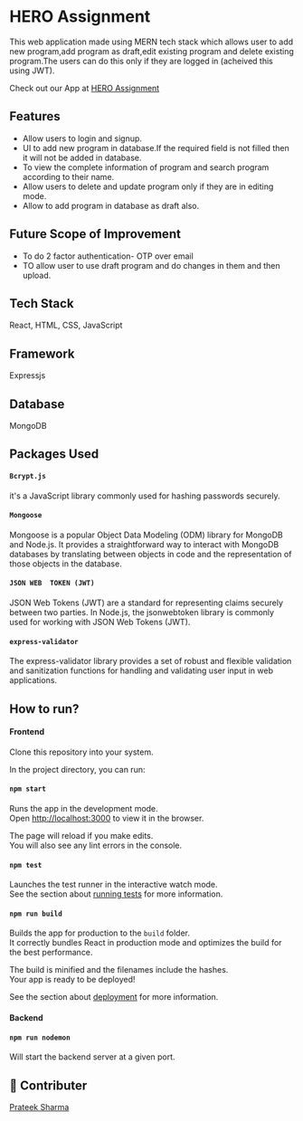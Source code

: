 # HERO Assignment

This web application made using MERN tech stack which allows user to add new program,add program as draft,edit existing program and delete existing program.The users can do this only if they are logged in (acheived this using JWT).

Check out our App at [HERO Assignment](https://65a55b9da79a92044aa84955--chipper-kitten-2b07ed.netlify.app/)

## Features

- Allow users to login and signup.
- UI to add new program in database.If the required field is not filled then it will not be added in database.
- To view the complete information of program and search program according to their name.
- Allow users to delete and update program only if they are in editing mode.
- Allow to add program in database as draft also.

## Future Scope of Improvement

- To do 2 factor authentication- OTP over email
- TO allow user to use draft program and do changes in them and then upload.

## Tech Stack

React,  HTML, CSS, JavaScript

## Framework
 
 Expressjs

## Database
 MongoDB

## Packages Used


#### `Bcrypt.js`

 it's a JavaScript library commonly used for hashing passwords securely. 

#### `Mongoose`

Mongoose is a popular Object Data Modeling (ODM) library for MongoDB and Node.js. It provides a straightforward way to interact with MongoDB databases by translating between objects in code and the representation of those objects in the database.

#### `JSON WEB  TOKEN (JWT)`
JSON Web Tokens (JWT) are a standard for representing claims securely between two parties. 
In Node.js, the jsonwebtoken library is commonly used for working with JSON Web Tokens (JWT). 

#### `express-validator`

The express-validator library provides a set of robust and flexible validation and sanitization functions for handling and validating user input in web applications.


## How to run?

#### Frontend

Clone this repository into your system. 

In the project directory, you can run:

#### `npm start`

Runs the app in the development mode.\
Open [http://localhost:3000](http://localhost:3000) to view it in the browser.

The page will reload if you make edits.\
You will also see any lint errors in the console.

#### `npm test`

Launches the test runner in the interactive watch mode.\
See the section about [running tests](https://facebook.github.io/create-react-app/docs/running-tests) for more information.

#### `npm run build`

Builds the app for production to the `build` folder.\
It correctly bundles React in production mode and optimizes the build for the best performance.

The build is minified and the filenames include the hashes.\
Your app is ready to be deployed!

See the section about [deployment](https://facebook.github.io/create-react-app/docs/deployment) for more information.


#### Backend

#### `npm run nodemon`

Will start the backend server at a given port.

## 🔗 Contributer

[Prateek Sharma](https://github.com/prateek272002)

